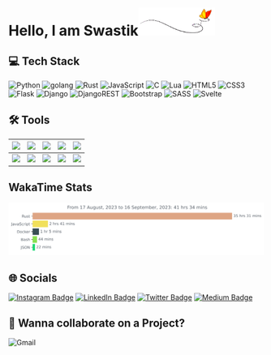 # Hello, I am Swastik<img src="images/butterfly.gif" width=30%>
## 💻 Tech Stack
![Python](https://img.shields.io/badge/python-3670A0?style=for-the-badge&logo=python&logoColor=ffdd54) ![golang](https://img.shields.io/badge/go-%231572B6.svg?style=for-the-badge&logo=go&logoColor=white) ![Rust](https://img.shields.io/badge/rust-%23000000.svg?style=for-the-badge&logo=rust&logoColor=white) ![JavaScript](https://img.shields.io/badge/javascript-%23323330.svg?style=for-the-badge&logo=javascript&logoColor=%23F7DF1E) ![C](https://img.shields.io/badge/c-%2300599C.svg?style=for-the-badge&logo=c&logoColor=white) ![Lua](https://img.shields.io/badge/lua-%232C2D72.svg?style=for-the-badge&logo=lua&logoColor=white) ![HTML5](https://img.shields.io/badge/html5-%23E34F26.svg?style=for-the-badge&logo=html5&logoColor=white) ![CSS3](https://img.shields.io/badge/css3-%231572B6.svg?style=for-the-badge&logo=css3&logoColor=white)  ![Flask](https://img.shields.io/badge/flask-%23323330?style=for-the-badge&logo=flask&logoColor=23F7DF1E) ![Django](https://img.shields.io/badge/django-%23092E20.svg?style=for-the-badge&logo=django&logoColor=white) ![DjangoREST](https://img.shields.io/badge/DJANGO-REST-ff1709?style=for-the-badge&logo=django&logoColor=white&color=ff1709&labelColor=gray) ![Bootstrap](https://img.shields.io/badge/bootstrap-%23563D7C.svg?style=for-the-badge&logo=bootstrap&logoColor=white) ![SASS](https://img.shields.io/badge/SASS-hotpink.svg?style=for-the-badge&logo=SASS&logoColor=white) ![Svelte](https://img.shields.io/badge/Svelte-4A4A55?style=for-the-badge&logo=svelte&logoColor=FF3E00)


## 🛠️ Tools
|![](https://img.shields.io/badge/-Vim-black?logo=vim&style=plastic)|![](https://img.shields.io/badge/-Linux-black?logo=linux&style=plastic)|![](https://img.shields.io/badge/-git-black?logo=git&style=plastic)|![](https://img.shields.io/badge/-Azure-black?logo=microsoftazure&style=plastic)|![](https://img.shields.io/badge/-docker-black?logo=docker&style=plastic)| 
 |---|---|---|---|---| 
 |![](https://img.shields.io/badge/-postman-black?logo=postman&style=plastic)|![](https://img.shields.io/badge/-github-black?logo=github&style=plastic)|![](https://img.shields.io/badge/-MySQL-black?logo=mysql&style=plastic)|![](https://img.shields.io/badge/-Shell-black?logo=shell&style=plastic)|![](https://img.shields.io/badge/-postgres-black?logo=postgresql&style=plastic)|




## WakaTime Stats

<img
  src="https://github.com/swastkk/swastkk/blob/master/images/stat.svg"
  alt="Swastik WakaTime Activity"
/>

## 🌐 Socials
[![Instagram Badge](https://img.shields.io/badge/Instagram-E4405F?logo=instagram&logoColor=fff&style=for-the-badge)](https://instagram.com/swastik.sharmaa) [![LinkedIn Badge](https://img.shields.io/badge/LinkedIn-0A66C2?logo=linkedin&logoColor=fff&style=for-the-badge)](https://linkedin.com/in/swastkk) [![Twitter Badge](https://img.shields.io/badge/Twitter-1DA1F2?logo=twitter&logoColor=fff&style=for-the-badge)](https://twitter.com/swastik_sharmaa) [![Medium Badge](https://img.shields.io/badge/Medium-000?logo=medium&logoColor=fff&style=for-the-badge)](https://medium.com/@swastik.sharma)
## 🤝 Wanna collaborate on a Project?
<a href="mailto:swastkk@gmail.com"><img alt="Gmail" src="https://img.shields.io/badge/Gmail-D14836?style=for-the-badge&logo=gmail&logoColor=white" style="position: absolute;" /></a>
